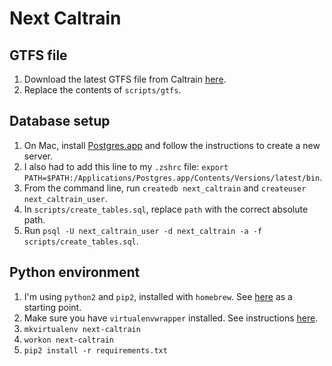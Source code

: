 # Next Caltrain

## GTFS file

1. Download the latest GTFS file from Caltrain [here](http://www.caltrain.com/developer.html).
2. Replace the contents of `scripts/gtfs`.

## Database setup

1. On Mac, install [Postgres.app](https://postgresapp.com/) and follow the instructions to create a new server.
2. I also had to add this line to my `.zshrc` file: `export PATH=$PATH:/Applications/Postgres.app/Contents/Versions/latest/bin`.
3. From the command line, run `createdb next_caltrain` and `createuser next_caltrain_user`.
4. In `scripts/create_tables.sql`, replace `path` with the correct absolute path.
5. Run `psql -U next_caltrain_user -d next_caltrain -a -f scripts/create_tables.sql`.

## Python environment

1. I'm using `python2` and `pip2`, installed with `homebrew`. See [here](https://docs.brew.sh/Homebrew-and-Python.html) as a starting point.
2. Make sure you have `virtualenvwrapper` installed. See instructions [here](https://virtualenvwrapper.readthedocs.io/en/latest/install.html).
3. `mkvirtualenv next-caltrain`
4. `workon next-caltrain`
5. `pip2 install -r requirements.txt`
